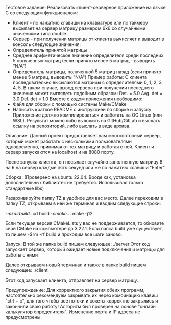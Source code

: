 Тестовое задание:
Реализовать клиент-серверное приложение на языке C со следующим функционалом:
- Клиент - по нажатию клавиши на клавиатуре или по таймеру высылает на сервер матрицу
  размером 6x6 со случайными значениями типа double.
- Сервер - при получении матрицы от клиента вычисляет и выводит в консоль следующие
  значения:
- Определитель принятой матрицы
- Среднее арифметическое значение определителя среди последних 5 полученных
  матриц (если принято менее 5 матриц - выводить "N/A")
- Определитель матрицы, полученной 5 матриц назад (если принято менее 5 матриц,
  выводить "N/A")
  Пример работы:
  С клиента последовательно высылаются матрицы с определителями 0, 1, 2, 3, 4, 5. В таком
  случае, вывод сервера при получении последнего значения может выглядеть подобным
  образом:
  Det. = 5.0
  Avg. det = 3.0
  Del. det = 1.0
  Вместе с кодом приложения необходимо:
- Файл для сборки с помощью системы Make/CMake
- Написать краткое README с инструкцией по сборке и запуску
  Приложение должно компилироваться и работать на ОС Linux (или WSL).
  Результат можно либо выложить на GitHub/GitLab и выслать ссылку на репозиторий, либо
  выслать в виде архива.

Описание:
Данный проект предоставляет вам многопоточный сервер, который может работать с несколькими пользователями одновременно,
принимая от тех матрицу и работая с ней. Клиент и сервер запускаются на localhost и на 8080 порту. 

После запуска клиента, он посылает случайно заполненную матрицу 6 на 6 на сервер каждые пять секунд или же по нажатию
клавиши "Enter".

Сборка:
(Проверено на ubuntu 22.04. Вроде как, установка дополнительных библиотек не требуется. Использовал только стандартные libs)

Разархивируйте папку TZ в удобное для вас место. Далее переходим в папку TZ, открываем в ней же терминал и вводим следующие строки:

-$mkdir build
-$cd build
-$cmake ..
-$make -j12

Если текущая версия CMakeLists у вас не поддерживается, то обновите свой CMake на компьютере до 3.22.1.
Если папка build уже существует, то пишем 
-$rm -rf build 
и проходим все шаги заново.

Запуск:
В той же папке build пишем следующее:
./server
Этот код запускает сервер, который ожидает новые подключения и матрицы для работы с ними

Далее открываем новый терминал и также в папке build пишем следующее:
./client

Этот код запускает клиента, отправляет на сервер матрицу.

Предупреждение:
Для корректного закрытия обеих программ, настоятельно рекомендуем закрывать их через комбинацию клавиш "ctrl + c",
для того чтобы все потоки и сокеты корректно закрылись и закончили свою работу!
Алгоритм был проверен на основе "онлайн калькулятор определителя".
Изменение порта и IP адреса не предусмотрены.
